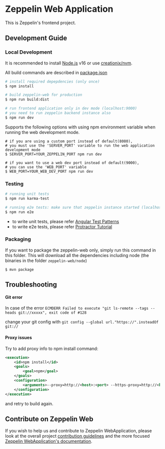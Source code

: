 # Zeppelin Web Application

This is Zeppelin's frontend project.

## Development Guide

### Local Development

It is recommended to install [Node.js](https://nodejs.org) v16 or use [creationix/nvm](https://github.com/creationix/nvm).

All build commands are described in [package.json](./package.json)

```sh
# install required depepdencies (only once)
$ npm install

# build zeppelin-web for production
$ npm run build:dist

# run frontend application only in dev mode (localhost:9000)
# you need to run zeppelin backend instance also
$ npm run dev
```

Supports the following options with using npm environment variable when running the web development mode.

```
# if you are using a custom port instead of default(8080),
# you must use the 'SERVER_PORT' variable to run the web application development mode
$ SERVER_PORT=YOUR_ZEPPELIN_PORT npm run dev

# if you want to use a web dev port instead of default(9000),
# you can use the 'WEB_PORT' variable
$ WEB_PORT=YOUR_WEB_DEV_PORT npm run dev
```

### Testing

```sh
# running unit tests
$ npm run karma-test

# running e2e tests: make sure that zeppelin instance started (localhost:8080)
$ npm run e2e
```

- to write unit tests, please refer [Angular Test Patterns](https://github.com/daniellmb/angular-test-patterns)
- to write e2e tests, please refer [Protractor Tutorial](http://www.protractortest.org/#/tutorial#step-1-interacting-with-elements)

### Packaging

If you want to package the zeppelin-web only, simply run this command in this folder.
This will download all the dependencies including node (the binaries in the folder `zeppelin-web/node`)

```
$ mvn package
```

## Troubleshooting

#### Git error

In case of the error `ECMDERR Failed to execute "git ls-remote --tags --heads git://xxxxx", exit code of #128`

change your git config with `git config --global url."https://".insteadOf git://`

#### Proxy issues

Try to add proxy info to npm install command:
```xml
<execution>
	<id>npm install</id>
	<goals>
    	<goal>npm</goal>
    </goals>
    <configuration>
    	<arguments>--proxy=http://<host>:<port> --https-proxy=http://<host>:<port></arguments>
    </configuration>
</execution>
```

and retry to build again.

## Contribute on Zeppelin Web

If you wish to help us and contribute to Zeppelin WebApplication, please look at the overall project [contribution guidelines](https://zeppelin.apache.org/contribution/contributions.html) and the more focused [Zeppelin WebApplication's documentation](https://zeppelin.apache.org/contribution/webapplication.html).
